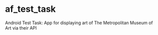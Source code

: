 # af_test_task
Android Test Task: App for displaying art of The Metropolitan Museum of Art via their API
